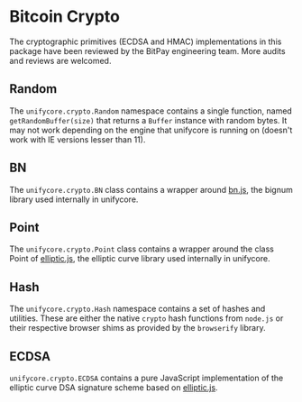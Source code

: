 # Bitcoin Crypto
The cryptographic primitives (ECDSA and HMAC) implementations in this package have been reviewed by the BitPay engineering team. More audits and reviews are welcomed.

## Random
The `unifycore.crypto.Random` namespace contains a single function, named `getRandomBuffer(size)` that returns a `Buffer` instance with random bytes. It may not work depending on the engine that unifycore is running on (doesn't work with IE versions lesser than 11).

## BN
The `unifycore.crypto.BN` class contains a wrapper around [bn.js](https://github.com/indutny/bn.js), the bignum library used internally in unifycore.

## Point
The `unifycore.crypto.Point` class contains a wrapper around the class Point of [elliptic.js](https://github.com/indutny/elliptic), the elliptic curve library used internally in unifycore.

## Hash
The `unifycore.crypto.Hash` namespace contains a set of hashes and utilities. These are either the native `crypto` hash functions from `node.js` or their respective browser shims as provided by the `browserify` library.

## ECDSA
`unifycore.crypto.ECDSA` contains a pure JavaScript implementation of the elliptic curve DSA signature scheme based on [elliptic.js](https://github.com/indutny/elliptic).
